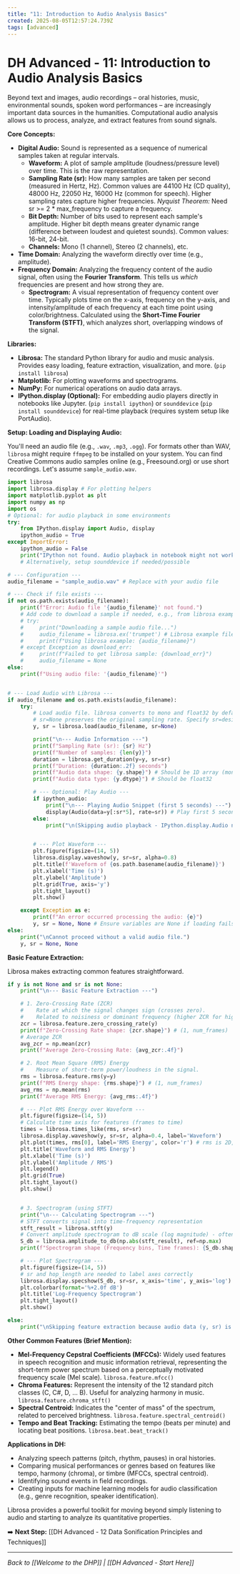 ```yaml
---
title: "11: Introduction to Audio Analysis Basics"
created: 2025-08-05T12:57:24.739Z
tags: [advanced]
---
```

# DH Advanced - 11: Introduction to Audio Analysis Basics

Beyond text and images, audio recordings – oral histories, music, environmental sounds, spoken word performances – are increasingly important data sources in the humanities. Computational audio analysis allows us to process, analyze, and extract features from sound signals.

**Core Concepts:**

*   **Digital Audio:** Sound is represented as a sequence of numerical samples taken at regular intervals.
    *   **Waveform:** A plot of sample amplitude (loudness/pressure level) over time. This is the raw representation.
    *   **Sampling Rate (sr):** How many samples are taken per second (measured in Hertz, Hz). Common values are 44100 Hz (CD quality), 48000 Hz, 22050 Hz, 16000 Hz (common for speech). Higher sampling rates capture higher frequencies. *Nyquist Theorem:* Need sr >= 2 * max_frequency to capture a frequency.
    *   **Bit Depth:** Number of bits used to represent each sample's amplitude. Higher bit depth means greater dynamic range (difference between loudest and quietest sounds). Common values: 16-bit, 24-bit.
    *   **Channels:** Mono (1 channel), Stereo (2 channels), etc.
*   **Time Domain:** Analyzing the waveform directly over time (e.g., amplitude).
*   **Frequency Domain:** Analyzing the frequency content of the audio signal, often using the **Fourier Transform**. This tells us *which* frequencies are present and how strong they are.
    *   **Spectrogram:** A visual representation of frequency content over time. Typically plots time on the x-axis, frequency on the y-axis, and intensity/amplitude of each frequency at each time point using color/brightness. Calculated using the **Short-Time Fourier Transform (STFT)**, which analyzes short, overlapping windows of the signal.

**Libraries:**

*   **Librosa:** The standard Python library for audio and music analysis. Provides easy loading, feature extraction, visualization, and more. (`pip install librosa`)
*   **Matplotlib:** For plotting waveforms and spectrograms.
*   **NumPy:** For numerical operations on audio data arrays.
*   **IPython.display (Optional):** For embedding audio players directly in notebooks like Jupyter. (`pip install ipython`) or `sounddevice` (`pip install sounddevice`) for real-time playback (requires system setup like PortAudio).

**Setup: Loading and Displaying Audio:**

You'll need an audio file (e.g., `.wav`, `.mp3`, `.ogg`). For formats other than WAV, `librosa` might require `ffmpeg` to be installed on your system. You can find Creative Commons audio samples online (e.g., Freesound.org) or use short recordings. Let's assume `sample_audio.wav`.

```python
import librosa
import librosa.display # For plotting helpers
import matplotlib.pyplot as plt
import numpy as np
import os
# Optional: for audio playback in some environments
try:
    from IPython.display import Audio, display
    ipython_audio = True
except ImportError:
    ipython_audio = False
    print("IPython not found. Audio playback in notebook might not work.")
    # Alternatively, setup sounddevice if needed/possible

# --- Configuration ---
audio_filename = "sample_audio.wav" # Replace with your audio file

# --- Check if file exists ---
if not os.path.exists(audio_filename):
    print(f"Error: Audio file '{audio_filename}' not found.")
    # Add code to download a sample if needed, e.g., from librosa examples
    # try:
    #     print("Downloading a sample audio file...")
    #     audio_filename = librosa.ex('trumpet') # Librosa example file
    #     print(f"Using librosa example: {audio_filename}")
    # except Exception as download_err:
    #     print(f"Failed to get librosa sample: {download_err}")
    #     audio_filename = None
else:
    print(f"Using audio file: '{audio_filename}'")


# --- Load Audio with Librosa ---
if audio_filename and os.path.exists(audio_filename):
    try:
        # Load audio file. librosa converts to mono and float32 by default.
        # sr=None preserves the original sampling rate. Specify sr=desired_rate to resample.
        y, sr = librosa.load(audio_filename, sr=None)

        print("\n--- Audio Information ---")
        print(f"Sampling Rate (sr): {sr} Hz")
        print(f"Number of samples: {len(y)}")
        duration = librosa.get_duration(y=y, sr=sr)
        print(f"Duration: {duration:.2f} seconds")
        print(f"Audio data shape: {y.shape}") # Should be 1D array (mono)
        print(f"Audio data type: {y.dtype}") # Should be float32

        # --- Optional: Play Audio ---
        if ipython_audio:
            print("\n--- Playing Audio Snippet (first 5 seconds) ---")
            display(Audio(data=y[:sr*5], rate=sr)) # Play first 5 seconds
        else:
            print("\n(Skipping audio playback - IPython.display.Audio not available)")


        # --- Plot Waveform ---
        plt.figure(figsize=(14, 5))
        librosa.display.waveshow(y, sr=sr, alpha=0.8)
        plt.title(f'Waveform of {os.path.basename(audio_filename)}')
        plt.xlabel('Time (s)')
        plt.ylabel('Amplitude')
        plt.grid(True, axis='y')
        plt.tight_layout()
        plt.show()

    except Exception as e:
        print(f"An error occurred processing the audio: {e}")
        y, sr = None, None # Ensure variables are None if loading fails
else:
    print("\nCannot proceed without a valid audio file.")
    y, sr = None, None

```

**Basic Feature Extraction:**

Librosa makes extracting common features straightforward.

```python
if y is not None and sr is not None:
    print("\n--- Basic Feature Extraction ---")

    # 1. Zero-Crossing Rate (ZCR)
    #    Rate at which the signal changes sign (crosses zero).
    #    Related to noisiness or dominant frequency (higher ZCR for higher frequencies/noise).
    zcr = librosa.feature.zero_crossing_rate(y)
    print(f"Zero-Crossing Rate shape: {zcr.shape}") # (1, num_frames)
    # Average ZCR
    avg_zcr = np.mean(zcr)
    print(f"Average Zero-Crossing Rate: {avg_zcr:.4f}")

    # 2. Root Mean Square (RMS) Energy
    #    Measure of short-term power/loudness in the signal.
    rms = librosa.feature.rms(y=y)
    print(f"RMS Energy shape: {rms.shape}") # (1, num_frames)
    avg_rms = np.mean(rms)
    print(f"Average RMS Energy: {avg_rms:.4f}")

    # --- Plot RMS Energy over Waveform ---
    plt.figure(figsize=(14, 5))
    # Calculate time axis for features (frames to time)
    times = librosa.times_like(rms, sr=sr)
    librosa.display.waveshow(y, sr=sr, alpha=0.4, label='Waveform')
    plt.plot(times, rms[0], label='RMS Energy', color='r') # rms is 2D, take first row
    plt.title('Waveform and RMS Energy')
    plt.xlabel('Time (s)')
    plt.ylabel('Amplitude / RMS')
    plt.legend()
    plt.grid(True)
    plt.tight_layout()
    plt.show()


    # 3. Spectrogram (using STFT)
    print("\n--- Calculating Spectrogram ---")
    # STFT converts signal into time-frequency representation
    stft_result = librosa.stft(y)
    # Convert amplitude spectrogram to dB scale (log magnitude) - often better for visualization
    S_db = librosa.amplitude_to_db(np.abs(stft_result), ref=np.max)
    print(f"Spectrogram shape (Frequency bins, Time frames): {S_db.shape}")

    # --- Plot Spectrogram ---
    plt.figure(figsize=(14, 5))
    # sr and hop_length are needed to label axes correctly
    librosa.display.specshow(S_db, sr=sr, x_axis='time', y_axis='log') # Use log frequency scale
    plt.colorbar(format='%+2.0f dB')
    plt.title('Log-Frequency Spectrogram')
    plt.tight_layout()
    plt.show()

else:
    print("\nSkipping feature extraction because audio data (y, sr) is not available.")

```

**Other Common Features (Brief Mention):**

*   **Mel-Frequency Cepstral Coefficients (MFCCs):** Widely used features in speech recognition and music information retrieval, representing the short-term power spectrum based on a perceptually motivated frequency scale (Mel scale). `librosa.feature.mfcc()`
*   **Chroma Features:** Represent the intensity of the 12 standard pitch classes (C, C#, D, ... B). Useful for analyzing harmony in music. `librosa.feature.chroma_stft()`
*   **Spectral Centroid:** Indicates the "center of mass" of the spectrum, related to perceived brightness. `librosa.feature.spectral_centroid()`
*   **Tempo and Beat Tracking:** Estimating the tempo (beats per minute) and locating beat positions. `librosa.beat.beat_track()`

**Applications in DH:**

*   Analyzing speech patterns (pitch, rhythm, pauses) in oral histories.
*   Comparing musical performances or genres based on features like tempo, harmony (chroma), or timbre (MFCCs, spectral centroid).
*   Identifying sound events in field recordings.
*   Creating inputs for machine learning models for audio classification (e.g., genre recognition, speaker identification).

Librosa provides a powerful toolkit for moving beyond simply listening to audio and starting to analyze its quantitative properties.

➡️ **Next Step:** [[DH Advanced - 12 Data Sonification Principles and Techniques]]

---

*Back to [[Welcome to the DHP]] | [[DH Advanced - Start Here]]*